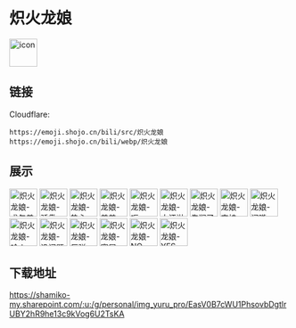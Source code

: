 # 炽火龙娘
<img src="https://emoji.shojo.cn/bili/src/炽火龙娘/icon.png" width="50" height="50" alt="icon">

## 链接
Cloudflare:
```
https://emoji.shojo.cn/bili/src/炽火龙娘
https://emoji.shojo.cn/bili/webp/炽火龙娘
```
## 展示
<img src="https://emoji.shojo.cn/bili/src/炽火龙娘/炽火龙娘-求包养.png" width="50" height="50" alt="炽火龙娘-求包养">
<img src="https://emoji.shojo.cn/bili/src/炽火龙娘/炽火龙娘-骄傲.png" width="50" height="50" alt="炽火龙娘-骄傲">
<img src="https://emoji.shojo.cn/bili/src/炽火龙娘/炽火龙娘-热心.png" width="50" height="50" alt="炽火龙娘-热心">
<img src="https://emoji.shojo.cn/bili/src/炽火龙娘/炽火龙娘-羞羞.png" width="50" height="50" alt="炽火龙娘-羞羞">
<img src="https://emoji.shojo.cn/bili/src/炽火龙娘/炽火龙娘-呃....png" width="50" height="50" alt="炽火龙娘-呃...">
<img src="https://emoji.shojo.cn/bili/src/炽火龙娘/炽火龙娘-大汗淋头.png" width="50" height="50" alt="炽火龙娘-大汗淋头">
<img src="https://emoji.shojo.cn/bili/src/炽火龙娘/炽火龙娘-先润了.png" width="50" height="50" alt="炽火龙娘-先润了">
<img src="https://emoji.shojo.cn/bili/src/炽火龙娘/炽火龙娘-支持.png" width="50" height="50" alt="炽火龙娘-支持">
<img src="https://emoji.shojo.cn/bili/src/炽火龙娘/炽火龙娘-闭嘴.png" width="50" height="50" alt="炽火龙娘-闭嘴">
<img src="https://emoji.shojo.cn/bili/src/炽火龙娘/炽火龙娘-哈人.png" width="50" height="50" alt="炽火龙娘-哈人">
<img src="https://emoji.shojo.cn/bili/src/炽火龙娘/炽火龙娘-没问题.png" width="50" height="50" alt="炽火龙娘-没问题">
<img src="https://emoji.shojo.cn/bili/src/炽火龙娘/炽火龙娘-反弹.png" width="50" height="50" alt="炽火龙娘-反弹">
<img src="https://emoji.shojo.cn/bili/src/炽火龙娘/炽火龙娘-窥屏.png" width="50" height="50" alt="炽火龙娘-窥屏">
<img src="https://emoji.shojo.cn/bili/src/炽火龙娘/炽火龙娘-NO.png" width="50" height="50" alt="炽火龙娘-NO">
<img src="https://emoji.shojo.cn/bili/src/炽火龙娘/炽火龙娘-YES.png" width="50" height="50" alt="炽火龙娘-YES">

## 下载地址

https://shamiko-my.sharepoint.com/:u:/g/personal/img_yuru_pro/EasV0B7cWU1PhsovbDgtlrUBY2hR9he13c9kVog6U2TsKA